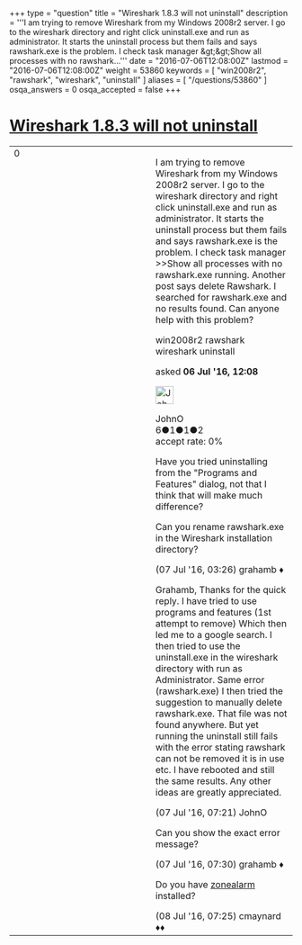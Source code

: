 +++
type = "question"
title = "Wireshark 1.8.3 will not uninstall"
description = '''I am trying to remove Wireshark from my Windows 2008r2 server. I go to the wireshark directory and right click uninstall.exe and run as administrator. It starts the uninstall process but them fails and says rawshark.exe is the problem. I check task manager &amp;gt;&amp;gt;Show all processes with no rawshark...'''
date = "2016-07-06T12:08:00Z"
lastmod = "2016-07-06T12:08:00Z"
weight = 53860
keywords = [ "win2008r2", "rawshark", "wireshark", "uninstall" ]
aliases = [ "/questions/53860" ]
osqa_answers = 0
osqa_accepted = false
+++

<div class="headNormal">

# [Wireshark 1.8.3 will not uninstall](/questions/53860/wireshark-183-will-not-uninstall)

</div>

<div id="main-body">

<div id="askform">

<table id="question-table" style="width:100%;"><colgroup><col style="width: 50%" /><col style="width: 50%" /></colgroup><tbody><tr class="odd"><td style="width: 30px; vertical-align: top"><div class="vote-buttons"><div id="post-53860-score" class="post-score" title="current number of votes">0</div><div id="favorite-count" class="favorite-count"></div></div></td><td><div id="item-right"><div class="question-body"><p>I am trying to remove Wireshark from my Windows 2008r2 server. I go to the wireshark directory and right click uninstall.exe and run as administrator. It starts the uninstall process but them fails and says rawshark.exe is the problem. I check task manager &gt;&gt;Show all processes with no rawshark.exe running. Another post says delete Rawshark. I searched for rawshark.exe and no results found. Can anyone help with this problem?</p></div><div id="question-tags" class="tags-container tags">win2008r2 rawshark wireshark uninstall</div><div id="question-controls" class="post-controls"></div><div class="post-update-info-container"><div class="post-update-info post-update-info-user"><p>asked <strong>06 Jul '16, 12:08</strong></p><img src="https://secure.gravatar.com/avatar/54cd46f3ba26905f2a674c59f98aac43?s=32&amp;d=identicon&amp;r=g" class="gravatar" width="32" height="32" alt="JohnO&#39;s gravatar image" /><p>JohnO<br />
<span class="score" title="6 reputation points">6</span><span title="1 badges"><span class="badge1">●</span><span class="badgecount">1</span></span><span title="1 badges"><span class="silver">●</span><span class="badgecount">1</span></span><span title="2 badges"><span class="bronze">●</span><span class="badgecount">2</span></span><br />
<span class="accept_rate" title="Rate of the user&#39;s accepted answers">accept rate:</span> <span title="JohnO has no accepted answers">0%</span></p></div></div><div id="comments-container-53860" class="comments-container"><span id="53892"></span><div id="comment-53892" class="comment"><div id="post-53892-score" class="comment-score"></div><div class="comment-text"><p>Have you tried uninstalling from the "Programs and Features" dialog, not that I think that will make much difference?</p><p>Can you rename rawshark.exe in the Wireshark installation directory?</p></div><div id="comment-53892-info" class="comment-info"><span class="comment-age">(07 Jul '16, 03:26)</span> grahamb ♦</div></div><span id="53903"></span><div id="comment-53903" class="comment"><div id="post-53903-score" class="comment-score"></div><div class="comment-text"><p>Grahamb, Thanks for the quick reply. I have tried to use programs and features (1st attempt to remove) Which then led me to a google search. I then tried to use the uninstall.exe in the wireshark directory with run as Administrator. Same error (rawshark.exe) I then tried the suggestion to manually delete rawshark.exe. That file was not found anywhere. But yet running the uninstall still fails with the error stating rawshark can not be removed it is in use etc. I have rebooted and still the same results. Any other ideas are greatly appreciated.</p></div><div id="comment-53903-info" class="comment-info"><span class="comment-age">(07 Jul '16, 07:21)</span> JohnO</div></div><span id="53904"></span><div id="comment-53904" class="comment"><div id="post-53904-score" class="comment-score"></div><div class="comment-text"><p>Can you show the exact error message?</p></div><div id="comment-53904-info" class="comment-info"><span class="comment-age">(07 Jul '16, 07:30)</span> grahamb ♦</div></div><span id="53937"></span><div id="comment-53937" class="comment"><div id="post-53937-score" class="comment-score"></div><div class="comment-text"><p>Do you have <a href="https://ask.wireshark.org/questions/27855/cant-uninstall-wireshark-on-win8-64bit">zonealarm</a> installed?</p></div><div id="comment-53937-info" class="comment-info"><span class="comment-age">(08 Jul '16, 07:25)</span> cmaynard ♦♦</div></div></div><div id="comment-tools-53860" class="comment-tools"></div><div class="clear"></div><div id="comment-53860-form-container" class="comment-form-container"></div><div class="clear"></div></div></td></tr></tbody></table>

</div>

</div>

